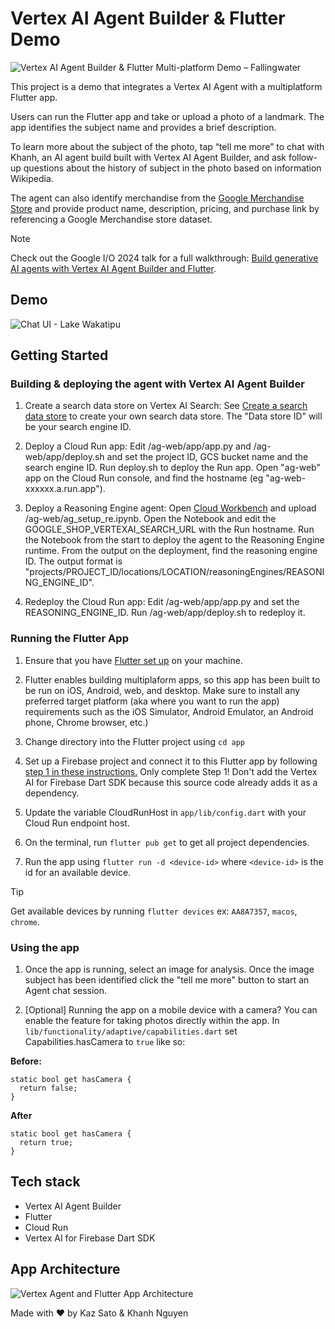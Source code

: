 # Vertex AI Agent Builder & Flutter Demo

![Vertex AI Agent Builder & Flutter Multi-platform Demo – Fallingwater](https://github.com/khanhnwin/flutter-vertex-agent/assets/12416400/2aeba758-a148-4616-a302-0735f57907ff)

This project is a demo that integrates a Vertex AI Agent with a multiplatform Flutter app. 

Users can run the Flutter app and take or upload a photo of a landmark. The app identifies the subject name and provides a brief description. 

To learn more about the subject of the photo, tap “tell me more” to chat with Khanh, an AI agent build built with Vertex AI Agent Builder, and ask follow-up questions about the history of subject in the photo based on information Wikipedia.

The agent can also identify merchandise from the [Google Merchandise Store](https://googlemerchandisestore.com/) and provide product name, description, pricing, and purchase link by referencing a Google Merchandise store dataset.

> [!NOTE]
Check out the Google I/O 2024 talk for a full walkthrough: [Build generative AI agents with Vertex AI Agent Builder and Flutter](https://youtu.be/V8P_S9OLI_I?si=N2QMBs7HNZL6mKU0).

## Demo
![Chat UI - Lake Wakatipu](https://github.com/khanhnwin/flutter-vertex-agent/assets/12416400/29a23152-d29b-4083-8589-fe4751331381)

## Getting Started

### Building & deploying the agent with Vertex AI Agent Builder

1. Create a search data store on Vertex AI Search: See [Create a search data store](https://cloud.google.com/generative-ai-app-builder/docs/create-data-store-es) to create your own search data store. The "Data store ID" will be your search engine ID.

1. Deploy a Cloud Run app: Edit /ag-web/app/app.py and /ag-web/app/deploy.sh and set the project ID, GCS bucket name and the search engine ID. Run deploy.sh to deploy the Run app. Open "ag-web" app on the Cloud Run console, and find the hostname (eg "ag-web-xxxxxx.a.run.app").

1. Deploy a Reasoning Engine agent: Open [Cloud Workbench](https://cloud.google.com/vertex-ai/docs/workbench/instances/create-console-quickstart) and upload /ag-web/ag_setup_re.ipynb. Open the Notebook and edit the GOOGLE_SHOP_VERTEXAI_SEARCH_URL with the Run hostname. Run the Notebook from the start to deploy the agent to the Reasoning Engine runtime. From the output on the deployment, find the reasoning engine ID. The output format is "projects/PROJECT_ID/locations/LOCATION/reasoningEngines/REASONING_ENGINE_ID".

1. Redeploy the Cloud Run app: Edit /ag-web/app/app.py and set the REASONING_ENGINE_ID. Run /ag-web/app/deploy.sh to redeploy it.

### Running the Flutter App

1. Ensure that you have [Flutter set up](https://flutter.dev/get-started) on your machine.
   
1. Flutter enables building multiplaform apps, so this app has been built to be run on iOS, Android, web, and desktop. Make sure to install any preferred target platform (aka where you want to run the app) requirements such as the iOS Simulator, Android Emulator, an Android phone, Chrome browser, etc.)

1. Change directory into the Flutter project using `cd app`

1. Set up a Firebase project and connect it to this Flutter app by following [step 1 in these instructions.](https://firebase.google.com/docs/vertex-ai/get-started?platform=flutter) Only complete Step 1! Don't add the Vertex AI for Firebase Dart SDK because this source code already adds it as a dependency. 

1. Update the variable CloudRunHost in `app/lib/config.dart` with your Cloud Run endpoint host.

1. On the terminal, run `flutter pub get` to get all project dependencies. 

1. Run the app using `flutter run -d <device-id>` where `<device-id>` is the id for an available device.

> [!TIP]
Get available devices by running `flutter devices` ex: `AA8A7357`, `macos`, `chrome`.

### Using the app

1. Once the app is running, select an image for analysis. Once the image subject has been identified click the "tell me more" button to start an Agent chat session. 

1. [Optional] Running the app on a mobile device with a camera? You can enable the feature for taking photos directly within the app. In `lib/functionality/adaptive/capabilities.dart` set Capabilities.hasCamera to `true` like so:

**Before:**
```
static bool get hasCamera {
  return false;
}
```

**After**
```
static bool get hasCamera {
  return true;
}
```

## Tech stack
- Vertex AI Agent Builder
- Flutter
- Cloud Run
- Vertex AI for Firebase Dart SDK

## App Architecture

![Vertex Agent and Flutter App Architecture](https://github.com/khanhnwin/flutter-vertex-agent/assets/12416400/324735f9-d52f-402d-9daf-e0f3f7703f28)


Made with ❤️ by Kaz Sato & Khanh Nguyen